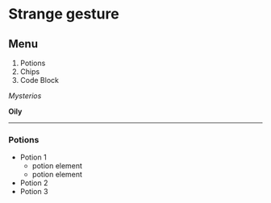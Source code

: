 # Strange gesture

## Menu

1. Potions
6. Chips
2. Code Block

*Mysterios* 

**Oily**

---
### Potions
* Potion 1
    * potion element
    * potion element
* Potion 2
* Potion 3

